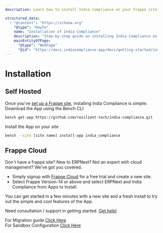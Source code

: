 ```yaml
---
description: Learn how to install India Compliance on your Frappe site, whether self-hosted or on Frappe Cloud.

structured_data:
  - "@context": "https://schema.org"
    "@type": "HowTo"
    name: "Installation of India Compliance"
    description: "Step-by-step guide on installing India Compliance on your Frappe site."
    mainEntityOfPage:
      "@type": "WebPage"
      "@id": "https://docs.indiacompliance.app/docs/getting-started/installation"
---
```


# Installation

## Self Hosted

Once you've [set up a Frappe site](https://frappeframework.com/docs/v14/user/en/installation/), installing India Compliance is simple:
Download the App using the Bench CLI

```sh
bench get-app https://github.com/resilient-tech/india-compliance.git
```

Install the App on your site

```sh
bench --site [site name] install-app india_compliance
```

## Frappe Cloud

Don`t have a frappe site? New to ERPNext? Not an expert with cloud management? We've got you covered.

- Simply signup with [Frappe Cloud](https://frappecloud.com/dashboard/signup?referrer=99df7a8f) for a free trial and create a new site.
- Select Frappe Version-14 or above and select ERPNext and India Compliance from Apps to Install.

You can get started in a few minutes with a new site and a fresh install to try out the simple and cool features of the App.

Need consultation / support in getting started. [Get help!](mailto:info@resilient.tech)

For Migration guide [Click Here](../developer-guide/migrating-from-v13.md)  
For Sandbox Configuration [Click Here](../developer-guide/sandbox.md)
